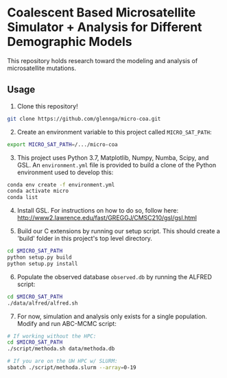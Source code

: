 # Coalescent Based Microsatellite Simulator + Analysis for Different Demographic Models
This repository holds research toward the modeling and analysis of microsatellite mutations.

## Usage
1. Clone this repository!
```bash
git clone https://github.com/glennga/micro-coa.git
```

2. Create an environment variable to this project called `MICRO_SAT_PATH`:
```bash
export MICRO_SAT_PATH=/.../micro-coa
```

3. This project uses Python 3.7, Matplotlib, Numpy, Numba, Scipy, and GSL. An `environment.yml` file is provided to build a clone of the Python environment used to develop this:
```bash
conda env create -f environment.yml
conda activate micro
conda list
```

4. Install GSL. For instructions on how to do so, follow here: http://www2.lawrence.edu/fast/GREGGJ/CMSC210/gsl/gsl.html

5. Build our C extensions by running our setup script. This should create a 'build' folder in this project's top level directory.
```bash
cd $MICRO_SAT_PATH
python setup.py build
python setup.py install
```

6. Populate the observed database `observed.db` by running the ALFRED script:
```bash
cd $MICRO_SAT_PATH
./data/alfred/alfred.sh
``` 

7. For now, simulation and analysis only exists for a single population. Modify and run ABC-MCMC script:
```bash
# If working without the HPC:
cd $MICRO_SAT_PATH
./script/methoda.sh data/methoda.db

# If you are on the UH HPC w/ SLURM:
sbatch ./script/methoda.slurm --array=0-19
```